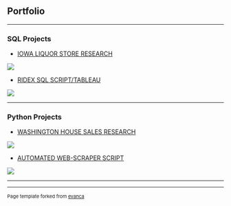 ## Portfolio

---

### SQL Projects

- [IOWA LIQUOR STORE RESEARCH](/sample_page)
<img src="/Downloads/Picture_iowaLiquorStore.png?raw=true"/>


- [RIDEX SQL SCRIPT/TABLEAU](/pdf/sample_presentation.pdf)
<img src="/Downloads/ridex.png?raw=true"/>

---


### Python Projects

- [WASHINGTON HOUSE SALES RESEARCH](http://example.com/)
<img src="/Downloads/Picture_HouseSales.png?raw=true"/>

- [AUTOMATED WEB-SCRAPER SCRIPT ](http://example.com/)
<img src="/Downloads/Picture_HouseSales.png?raw=true"/>


---




---
<p style="font-size:11px">Page template forked from <a href="https://github.com/evanca/quick-portfolio">evanca</a></p>
<!-- Remove above link if you don't want to attibute -->
